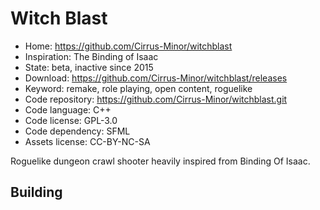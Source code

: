 # Witch Blast

- Home: https://github.com/Cirrus-Minor/witchblast
- Inspiration: The Binding of Isaac
- State: beta, inactive since 2015
- Download: https://github.com/Cirrus-Minor/witchblast/releases
- Keyword: remake, role playing, open content, roguelike
- Code repository: https://github.com/Cirrus-Minor/witchblast.git
- Code language: C++
- Code license: GPL-3.0
- Code dependency: SFML
- Assets license: CC-BY-NC-SA

Roguelike dungeon crawl shooter heavily inspired from Binding Of Isaac.

## Building
